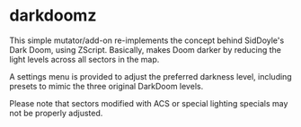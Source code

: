 # darkdoomz
This simple mutator/add-on re-implements the concept behind SidDoyle's Dark Doom, using ZScript. Basically, makes Doom darker by reducing the light levels across all sectors in the map.

A settings menu is provided to adjust the preferred darkness level, including presets to mimic the three original DarkDoom levels.

Please note that sectors modified with ACS or special lighting specials may not be properly adjusted.